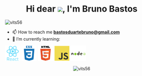 <h1 align="center">Hi dear <img src="https://raw.githubusercontent.com/kaueMarques/kaueMarques/master/hi.gif" width="30px">, I'm Bruno Bastos</h1>

<p align="left"> <img src="https://komarev.com/ghpvc/?username=vits56" alt="vits56" /> </p>


- 📫 How to reach me **bastosduartebruno@gmail.com**
- 🌱 I’m currently learning:
 <p align="left">
         <img src="https://raw.githubusercontent.com/devicons/devicon/master/icons/react/react-original-wordmark.svg" alt="react" width="50" height="50"/>
         <img src="https://raw.githubusercontent.com/devicons/devicon/master/icons/css3/css3-plain-wordmark.svg" alt="css3"  width="50" height="50"/>
         <img src="https://raw.githubusercontent.com/devicons/devicon/master/icons/html5/html5-original-wordmark.svg" alt="html5"  width="50" height="50"/>
         <img src="https://raw.githubusercontent.com/devicons/devicon/master/icons/javascript/javascript-original.svg" alt="javascript" width="50" height="50"/>
         <img src="https://raw.githubusercontent.com/devicons/devicon/master/icons/nodejs/nodejs-original-wordmark.svg" alt="nodejs" width="50" height="50"/></p>
         <p align="center">

  

  
  <img src="https://github-readme-stats.vercel.app/api?username=vits56&show_icons=true" alt="vits56"/> 
</p>
